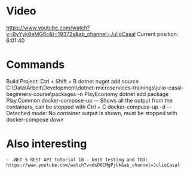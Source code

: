 # Video
https://www.youtube.com/watch?v=ByYyk8eMG6c&t=19372s&ab_channel=JulioCasal
Current position: 6:01:40
# Commands
Build Project: Ctrl + Shift + B
dotnet nuget add source C:\Data\Arbeit\Development\dotnet-microservices-trainings\julio-casal-beginners-course\packages -n PlayEconomy
dotnet add package Play.Common
docker-compose-up -- Shows all the output from the containers, can be stopped with Ctrl + C
docker-compuse-up -d -- Detached mode: No container output is shown, must be stopped with docker-compose down

# Also interesting 
	- .NET 5 REST API Tutorial 10 - Unit Testing and TDD: https://www.youtube.com/watch?v=dsD0CMgPjUk&ab_channel=JulioCasal